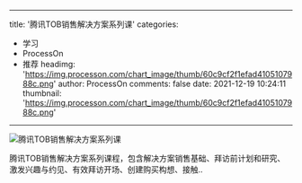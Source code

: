 
---
title: '腾讯TOB销售解决方案系列课'
categories: 
 - 学习
 - ProcessOn
 - 推荐
headimg: 'https://img.processon.com/chart_image/thumb/60c9cf2f1efad4105107988c.png'
author: ProcessOn
comments: false
date: 2021-12-19 10:24:11
thumbnail: 'https://img.processon.com/chart_image/thumb/60c9cf2f1efad4105107988c.png'
---

<div>   
<img class="thumb" alt="腾讯TOB销售解决方案系列课" src="https://img.processon.com/chart_image/thumb/60c9cf2f1efad4105107988c.png" referrerpolicy="no-referrer">
<p>腾讯TOB销售解决方案系列课程，包含解决方案销售基础、拜访前计划和研究、激发兴趣与约见、有效拜访开场、创建购买构想、接触..</p>  
</div>
            